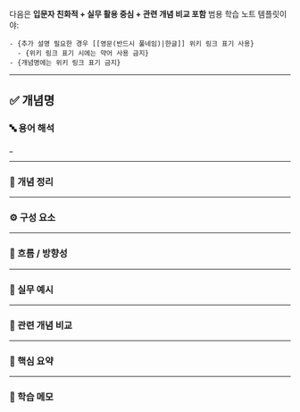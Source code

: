 다음은 **입문자 친화적 + 실무 활용 중심 + 관련 개념 비교 포함** 범용 학습 노트 템플릿이야:

```
- {추가 설명 필요한 경우 [[영문(반드시 풀네임)|한글]] 위키 링크 표기 사용}
  - {위키 링크 표기 시에는 약어 사용 금지}
- {개념명에는 위키 링크 표기 금지}
```

---

## ✅ 개념명

### 🔤 용어 해석
_
    

---

### 📌 개념 정리



---

### ⚙️ 구성 요소



---

### 🧭 흐름 / 방향성



---

### 💬 실무 예시



---

### 🔁 관련 개념 비교



---

### 🎯 핵심 요약



---

### 🧠 학습 메모

